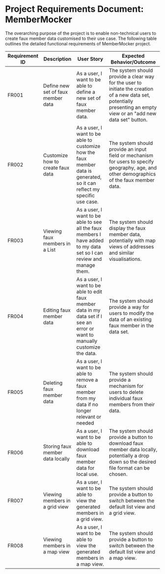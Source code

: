 # **Project Requirements Document: MemberMocker**

The overarching purpose of the project is to enable non-technical users to create faux member data customised to their use case. The following table outlines the detailed functional requirements of MemberMocker project. 

| Requirement ID | Description                        | User Story                                                                                                                     | Expected Behavior/Outcome                                                                                                                                            |
|-----------------|------------------------------------|--------------------------------------------------------------------------------------------------------------------------------|----------------------------------------------------------------------------------------------------------------------------------------------------------------------|
| FR001          | Define new set of faux member data | As a user, I want to be able to define a new set of faux member data.                                                          | The system should provide a clear way for the user to initiate the creation of a new data set, potentially presenting an empty view or an "add new data set" button. |
| FR002          | Customize how to create faux data  | As a user, I want to be able to customize how the faux member data is generated, so it can reflect my specific use case.       | The system should provide an input field or mechanism for users to specify geography, age, and other demographics of the faux member data.                           |
| FR003          | Viewing faux members in a List     | As a user, I want to be able to see all the faux members I have added to my data set so I can review and manage them.          | The system should display the faux member data, potentially with map views of addresses and similar visualisations.                                                  |
| FR004          | Editing faux member data           | As a user, I want to be able to edit faux member data in my data set if I see an error or want to manually customize the data. | The system should provide a way for users to modify the data of an existing faux member in the data set.                                                             |
| FR005          | Deleting faux member data          | As a user, I want to be able to remove a faux member from my data if no longer relevant or needed                              | The system should provide a mechanism for users to delete individual faux members from their data.                                                                   |
| FR006          | Storing faux member data locally   | As a user, I want to be able to download faux member data for local use.                                                       | The system should provide a button to download faux member data locally, potentially a drop down so the desired file format can be chosen.                           |
| FR007          | Viewing members in a grid view   | As a user, I want to be able to view the generated members in a grid view.                                                       | The system should provide a button to switch between the default list view and a grid view.                           |
| FR008          | Viewing members in a map view   | As a user, I want to be able to view the generated members in a map view.                                                       | The system should provide a button to switch between the default list view and a map view.                           |
